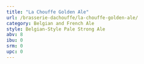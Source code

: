 ```yaml
---
title: "La Chouffe Golden Ale"
url: /brasserie-dachouffe/la-chouffe-golden-ale/
category: Belgian and French Ale
style: Belgian-Style Pale Strong Ale
abv: 8
ibu: 0
srm: 0
upc: 0
---
```


